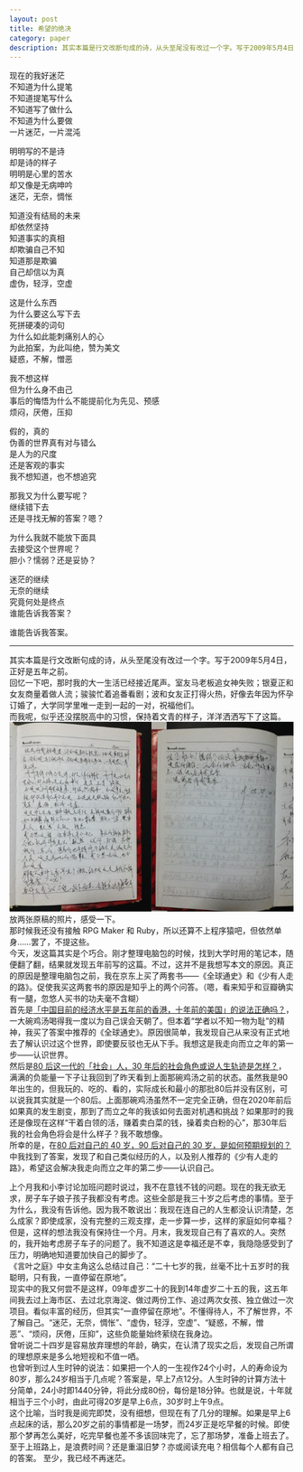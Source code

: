 ```yaml
---
layout: post
title: 希望的绝决
category: paper
description: 其实本篇是行文改断句成的诗，从头至尾没有改过一个字。写于2009年5月4日，正好是五年之前。
---
```

现在的我好迷茫  
不知道为什么提笔  
不知道提笔写什么  
不知道写了做什么  
不知道为什么要做  
一片迷茫，一片混沌  
  
明明写的不是诗  
却是诗的样子  
明明是心里的苦水  
却又像是无病呻吟  
迷茫，无奈，惆怅  
  
知道没有结局的未来  
却依然坚持  
知道事实的真相  
却欺骗自己不知  
知道那是欺骗  
自己却信以为真  
虚伪，轻浮，空虚  
  
这是什么东西  
为什么要这么写下去  
死拼硬凑的词句  
为什么如此能刺痛别人的心  
为此拍案，为此叫绝，赞为美文  
疑惑，不解，憎恶  
  
我不想这样  
但为什么身不由己  
事后的悔悟为什么不能提前化为先见、预感  
烦闷，厌倦，压抑  
  
假的，真的  
伪善的世界真有对与错么  
是人为的尺度  
还是客观的事实  
我不想知道，也不想追究  
  
那我又为什么要写呢？  
继续错下去  
还是寻找无解的答案？嗯？  
  
为什么我就不能放下面具  
去接受这个世界呢？  
胆小？懦弱？还是妥协？  
  
迷茫的继续  
无奈的继续  
究竟何处是终点  
谁能告诉我答案？  
  
谁能告诉我答案。  


--------  
  
其实本篇是行文改断句成的诗，从头至尾没有改过一个字。写于2009年5月4日，正好是五年之前。  
回忆一下吧，那时我的大一生活已经接近尾声。室友马老板追女神失败；银夏正和女友商量着做人流；骏骏忙着追番看剧；波和女友正打得火热，好像去年因为怀孕订婚了，大学同学里唯一走到一起的一对，祝福他们。  
而我呢，似乎还没摆脱高中的习惯，保持着文青的样子，洋洋洒洒写下了这篇。  
![原稿照片](/images/20140504/IMG_0056.jpg)
放两张原稿的照片，感受一下。  
那时候我还没有接触 RPG Maker 和 Ruby，所以还算不上程序猿吧，但依然单身……罢了，不提这些。  
今天，发这篇其实是个巧合。刚才整理电脑包的时候，找到大学时用的笔记本，随便翻了翻，结果就发现五年前写的这篇。不过，这并不是我想写本文的原因。真正的原因是整理电脑包之前，我在京东上买了两套书——《全球通史》和《少有人走的路》。促使我买这两套书的原因是知乎上的两个问答。（嗯，看来知乎和豆瓣确实有一腿，忽悠人买书的功夫毫不含糊）  
首先是[「中国目前的经济水平是五年前的香港，十年前的美国」的说法正确吗？][]，一大碗鸡汤喝得我一度以为自己误会天朝了。但本着“学者以不知一物为耻”的精神，我买了答案中推荐的《全球通史》。原因很简单，我发现自己从来没有正式地去了解认识过这个世界，即使要反驳也无从下手。我想这是我走向而立之年的第一步——认识世界。  
然后是[80 后这一代的「社会」人，30 年后的社会角色或说人生轨迹是怎样？][]，满满的负能量一下子让我回到了昨天看到上面那碗鸡汤之前的状态。虽然我是90年出生的，但我玩的、吃的、看的，实际成长和最小的那批80后并没有区别，可以说我其实就是一个80后。上面那碗鸡汤虽然不一定完全正确，但在2020年前后如果真的发生剧变，那到了而立之年的我该如何去面对机遇和挑战？如果那时的我还是像现在这样“干着白领的活，赚着卖白菜的钱，操着卖白粉的心”，那30年后我的社会角色将会是什么样子？我不敢想像。  
所幸的是，在[80 后对自己的 40 岁，90 后对自己的 30 岁，是如何预期规划的？][]中我找到了答案，发现了和自己类似经历的人，以及别人推荐的《少有人走的路》，希望这会解决我走向而立之年的第二步——认识自己。  

上个月我和小李讨论加班问题时说过，我不在意钱不钱的问题。现在的我无欲无求，房子车子娘子孩子我都没有考虑。这些全部是我三十岁之后考虑的事情。至于为什么，我没有告诉他。因为我不敢说出：我现在连自己的人生都没认识清楚，怎么成家？即使成家，没有完整的三观支撑，走一步算一步，这样的家庭如何幸福？  
但是，这样的想法我没有保持住一个月。月末，我发现自己有了喜欢的人。突然的，我开始考虑房子车子的问题了。我不知道这是幸福还是不幸，我隐隐感受到了压力，明确地知道要加快自己的脚步了。  
《言叶之庭》中女主角这么总结过自己：“二十七岁的我，丝毫不比十五岁时的我聪明，只有我，一直停留在原地”。  
现实中的我又何尝不是这样，09年虚岁二十的我到14年虚岁二十五的我，这五年间我去过上海市区、去过北京海淀、做过两份工作、追过两次女孩、独立做过一次项目。看似丰富的经历，但其实“一直停留在原地”。不懂得待人，不了解世界，不了解自己。“迷茫，无奈，惆怅”、“虚伪，轻浮，空虚”、“疑惑，不解，憎恶”、“烦闷，厌倦，压抑”，这些负能量始终萦绕在我身边。  
曾听说二十四岁是容易放弃理想的年龄，确实，在认清了现实之后，发现自己所谓的理想原来是多么地短视和不值一哂。  
也曾听到过人生时钟的说法：如果把一个人的一生视作24个小时，人的寿命设为80岁，那么24岁相当于几点呢？答案是，早上7点12分。人生时钟的计算方法十分简单，24小时即1440分钟，将此分成80份，每份是18分钟。也就是说，十年就相当于三个小时，由此可得20岁是早上6点，30岁时上午9点。  
这个比喻，当时我是阅完即焚，没有细想，但现在有了几分的理解。如果是早上6点起床的话，那么20岁之前的事情都是一场梦，而24岁正是吃早餐的时候。即使那个梦再怎么美好，吃完早餐也差不多该回味完了，忘了那场梦，准备上班去了。至于上班路上，是浪费时间？还是重温旧梦？亦或阅读充电？相信每个人都有自己的答案。
至少，我已经不再迷茫。  


[「中国目前的经济水平是五年前的香港，十年前的美国」的说法正确吗？]:   http://www.zhihu.com/question/21823085  "「中国目前的经济水平是五年前的香港，十年前的美国」的说法正确吗？"

[80 后这一代的「社会」人，30 年后的社会角色或说人生轨迹是怎样？]:   http://www.zhihu.com/question/23280992  "80 后这一代的「社会」人，30 年后的社会角色或说人生轨迹是怎样？"

[80 后对自己的 40 岁，90 后对自己的 30 岁，是如何预期规划的？]:   http://www.zhihu.com/question/20811556  "80 后对自己的 40 岁，90 后对自己的 30 岁，是如何预期规划的？"

